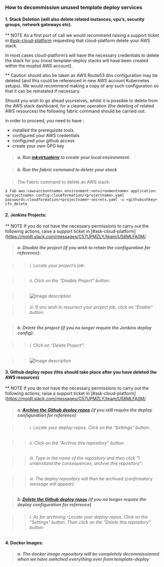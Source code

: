 ### How to decommission unused template deploy services

#### 1.	Stack Deletion (will also delete related instances, vpu’s, security groups, network gateways etc).

** NOTE As a first port of call we would recommend raising a support ticket in [#ask-cloud-platform](https://mojdt.slack.com/messages/C57UPMZLY/team/U58MLFA0M/) requesting that cloud-platform delete your AWS stack. 

In most cases cloud-platform’s will have the necessary credentials to delete the stack for you (most template-deploy stacks will have been created within the mojdsd AWS account).

 
** Caution should also be taken as AWS Route53 dns configuration may be deleted (and this could be referenced in new AWS account Kubernetes setups). We would recommend making a copy of any such configuration so that it can be reinstated if necessary. 


Should you wish to go ahead yourselves, whilst it is possible to delete from the AWS stack dashboard, for a cleaner operation (the deleting of related AWS resources) the following fabric command should be carried out:

in order to proceed, you need to have :

-	installed the prerequisite tools
-	configured your AWS credentials
-	configured your github access
-	create your own GPG key

> ##### a.	Run [mkvirtualenv](https://dsdmoj.atlassian.net/wiki/spaces/PLAT/pages/82640903/Quickstart+-+Template+Deploy) to create your local environment.

> ##### b.	Run the fabric command to delete your stack

> The Fabric command to delete an AWS stack:

```
$ fab aws:<awsaccountname> environment:<environmentname> application:<projectname> config:cloudformation/<projectname>.yaml  passwords:cloudformation/<projectname>-secrets.yaml -u <githubsshkey> cfn_delete
```

#### 2.	Jenkins Projects:

** NOTE If you do not have the necessary permissions to carry out the following actions, raise a support ticket in [#ask-cloud-platform](https://mojdt.slack.com/messages/C57UPMZLY/team/U58MLFA0M/ 

> ##### a.	Disable the project (if you wish to retain the configuration for reference):

>> ###### i.	Locate your project’s job:

>> ###### ii.	Click on the “Disable Project” button:

>> ![Image description](https://i.stack.imgur.com/n77nl.png)

>> ###### iii.	If you wish to resurrect your project job, click on “Enable” button: 

> ##### b.	Delete the project (if you no longer require the Jenkins deploy config):

>> ###### i.	Click on “Delete Project”:

>> ![Image description](https://issues.jenkins-ci.org/secure/attachment/31690/upload.png)

#### 3.	Github deploy repos (this should take place after you have deleted the AWS resources)

** NOTE If you do not have the necessary permissions to carry out the following actions, raise a support ticket in [#ask-cloud-platform](https://mojdt.slack.com/messages/C57UPMZLY/team/U58MLFA0M/

> ##### a.	[Archive the Github deploy repos](https://help.github.com/en/articles/archiving-repositories)  (if you still require the deploy configuration for reference)

>> ###### i.	Locate your deploy-repos. Click on the “Settings” button:

>> ###### ii.	Click on the “Archive this repository” button:

>> ###### iii.	Type in the name of the repository and then click “I understand the consequences, archive this repository”:

>> ###### iv.	The deploy repository will then be archived (confirmatory message will appear):

> ##### b.	[Delete the Github deploy repos](https://help.github.com/en/articles/deleting-a-repository)  (if you no longer require the deploy configuration for reference)

>> ###### i.	As for archiving -Locate your deploy-repos. Click on the “Settings” button. Then click on the “Delete this repository” button:
 
#### 4.	Docker Images:

> ##### a.	The docker image repository will be completely decommissioned when we have switched everything over from template-deploy 
